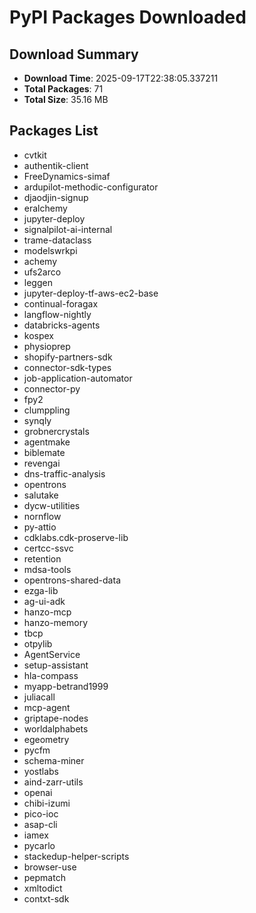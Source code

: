 # PyPI Packages Downloaded

## Download Summary
- **Download Time**: 2025-09-17T22:38:05.337211
- **Total Packages**: 71
- **Total Size**: 35.16 MB

## Packages List
- cvtkit
- authentik-client
- FreeDynamics-simaf
- ardupilot-methodic-configurator
- djaodjin-signup
- eralchemy
- jupyter-deploy
- signalpilot-ai-internal
- trame-dataclass
- modelswrkpi
- achemy
- ufs2arco
- leggen
- jupyter-deploy-tf-aws-ec2-base
- continual-foragax
- langflow-nightly
- databricks-agents
- kospex
- physioprep
- shopify-partners-sdk
- connector-sdk-types
- job-application-automator
- connector-py
- fpy2
- clumppling
- synqly
- grobnercrystals
- agentmake
- biblemate
- revengai
- dns-traffic-analysis
- opentrons
- salutake
- dycw-utilities
- nornflow
- py-attio
- cdklabs.cdk-proserve-lib
- certcc-ssvc
- retention
- mdsa-tools
- opentrons-shared-data
- ezga-lib
- ag-ui-adk
- hanzo-mcp
- hanzo-memory
- tbcp
- otpylib
- AgentService
- setup-assistant
- hla-compass
- myapp-betrand1999
- juliacall
- mcp-agent
- griptape-nodes
- worldalphabets
- egeometry
- pycfm
- schema-miner
- yostlabs
- aind-zarr-utils
- openai
- chibi-izumi
- pico-ioc
- asap-cli
- iamex
- pycarlo
- stackedup-helper-scripts
- browser-use
- pepmatch
- xmltodict
- contxt-sdk
